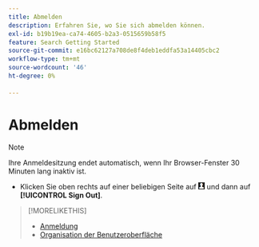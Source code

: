 ```yaml
---
title: Abmelden
description: Erfahren Sie, wo Sie sich abmelden können.
exl-id: b19b19ea-ca74-4605-b2a3-0515659b58f5
feature: Search Getting Started
source-git-commit: e16bc62127a708de8f4deb1eddfa53a14405cbc2
workflow-type: tm+mt
source-wordcount: '46'
ht-degree: 0%

---
```


# Abmelden

>[!NOTE]
>
>Ihre Anmeldesitzung endet automatisch, wenn Ihr Browser-Fenster 30 Minuten lang inaktiv ist.

* Klicken Sie oben rechts auf einer beliebigen Seite auf ![Benutzerprofil](/help/search-social-commerce/assets/user-profile.png "Benutzerprofil") und dann auf **[!UICONTROL Sign Out]**.

>[!MORELIKETHIS]
>
>* [Anmeldung](log-in.md)
>* [Organisation der Benutzeroberfläche](user-interface.md)
